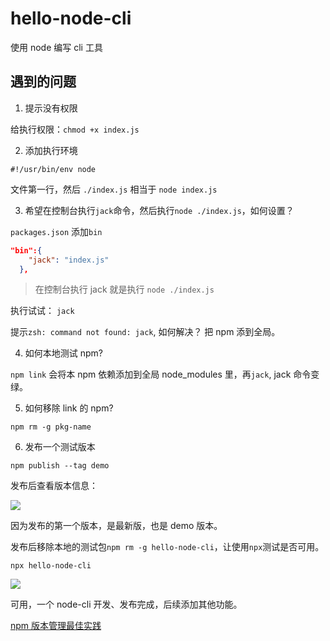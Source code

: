 # hello-node-cli

使用 node 编写 cli 工具

## 遇到的问题

1. 提示没有权限

给执行权限：`chmod +x index.js`

2. 添加执行环境

`#!/usr/bin/env node`

文件第一行，然后 `./index.js` 相当于 `node index.js`

3. 希望在控制台执行`jack`命令，然后执行`node ./index.js`，如何设置？

`packages.json` 添加`bin`

```json
"bin":{
    "jack": "index.js"
  },
```

> 在控制台执行 jack 就是执行 `node ./index.js`

执行试试： `jack`

提示`zsh: command not found: jack`, 如何解决？ 把 npm 添到全局。

4. 如何本地测试 npm?

`npm link` 会将本 npm 依赖添加到全局 node_modules 里，再`jack`, jack 命令变绿。

5. 如何移除 link 的 npm?

`npm rm -g pkg-name`

6. 发布一个测试版本

`npm publish --tag demo`

发布后查看版本信息：

![](https://tva1.sinaimg.cn/large/e6c9d24egy1h12o2ojv1aj20ba038mx6.jpg)

因为发布的第一个版本，是最新版，也是 demo 版本。

发布后移除本地的测试包`npm rm -g hello-node-cli`，让使用`npx`测试是否可用。

`npx hello-node-cli`

![](https://tva1.sinaimg.cn/large/e6c9d24egy1h12oqst10yj20qa0560tb.jpg)

可用，一个 node-cli 开发、发布完成，后续添加其他功能。

[npm 版本管理最佳实践](https://github.com/canvasT/blog/issues/2)
